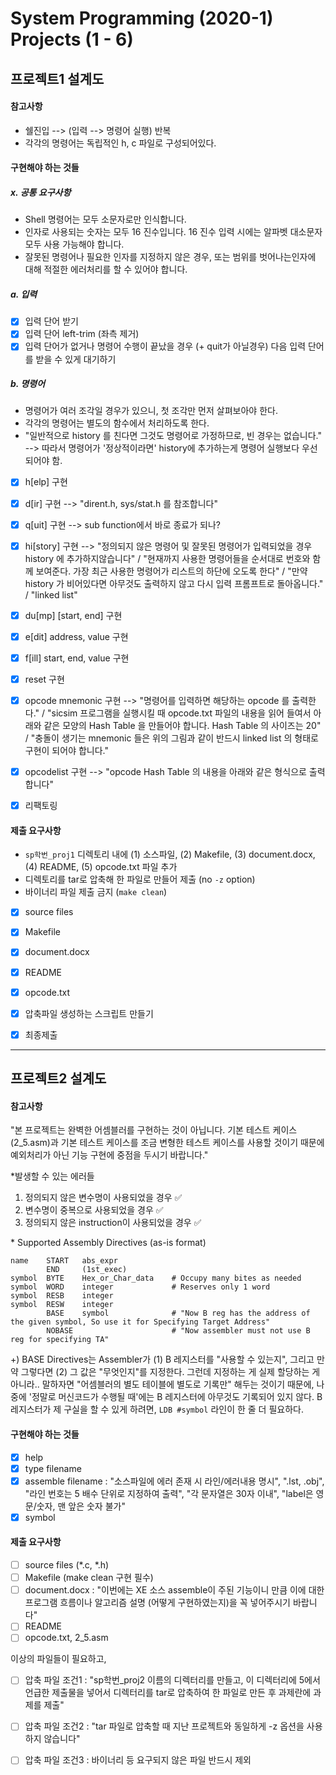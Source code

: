 # System Programming (2020-1) Projects (1 - 6)

## 프로젝트1 설계도

#### 참고사항

- 쉘진입 --> (입력 --> 명령어 실행) 반복
- 각각의 명령어는 독립적인 h, c 파일로 구성되어있다.

#### 구현해야 하는 것들

##### x. 공통 요구사항

- Shell 명령어는 모두 소문자로만 인식합니다.
- 인자로 사용되는 숫자는 모두 16 진수입니다. 16 진수 입력 시에는 알파벳 대소문자 모두 사용 가능해야 합니다.
- 잘못된 명령어나 필요한 인자를 지정하지 않은 경우, 또는 범위를 벗어나는인자에 대해 적절한 에러처리를 할 수 있어야 합니다.

##### a. 입력

- [x] 입력 단어 받기
- [x] 입력 단어 left-trim (좌측 제거)
- [x] 입력 단어가 없거나 명령어 수행이 끝났을 경우 (+ quit가 아닐경우) 다음 입력 단어를 받을 수 있게 대기하기

##### b. 명령어

- 명령어가 여러 조각일 경우가 있으니, 첫 조각만 먼저 살펴보아야 한다.
- 각각의 명령어는 별도의 함수에서 처리하도록 한다.
- "일반적으로 history 를 친다면 그것도 명령어로 가정하므로, 빈 경우는 없습니다." --> 따라서 명령어가 '정상적이라면' history에 추가하는게 명령어 실행보다 우선되어야 함.

- [x] h\[elp\] 구현
- [x] d\[ir\] 구현 --> "dirent.h, sys/stat.h 를 참조합니다"
- [x] q\[uit\] 구현 --> sub function에서 바로 종료가 되나?
- [x] hi\[story\] 구현 --> "정의되지 않은 명령어 및 잘못된 명령어가 입력되었을 경우 history 에 추가하지않습니다" / "현재까지 사용한 명령어들을 순서대로 번호와 함께 보여준다. 가장 최근 사용한 명령어가 리스트의 하단에 오도록 한다" / "만약 history 가 비어있다면 아무것도 출력하지 않고 다시 입력 프롬프트로 돌아옵니다." / "linked list"
- [x] du\[mp\] [start, end] 구현
- [x] e\[dit\] address, value 구현
- [x] f\[ill\] start, end, value 구현
- [x] reset 구현
- [x] opcode mnemonic 구현 --> "명령어를 입력하면 해당하는 opcode 를 출력한다." / "sicsim 프로그램을 실행시킬 때 opcode.txt 파일의 내용을 읽어 들여서 아래와 같은 모양의 Hash Table 을 만들어야 합니다. Hash Table 의 사이즈는 20" / "충돌이 생기는 mnemonic 들은 위의 그림과 같이 반드시 linked list 의 형태로 구현이 되어야 합니다."
- [x] opcodelist 구현 --> "opcode Hash Table 의 내용을 아래와 같은 형식으로 출력합니다"

- [x] 리팩토링

#### 제출 요구사항

- `sp학번_proj1` 디렉토리 내에 (1) 소스파일, (2) Makefile, (3) document.docx, (4) README, (5) opcode.txt 파일 추가
- 디렉토리를 tar로 압축해 한 파일로 만들어 제출 (no `-z` option)
- 바이너리 파일 제출 금지 (`make clean`)

- [x] source files
- [x] Makefile
- [x] document.docx
- [x] README
- [x] opcode.txt
- [x] 압축파일 생성하는 스크립트 만들기

- [x] 최종제출

---

## 프로젝트2 설계도

#### 참고사항

"본 프로젝트는 완벽한 어셈블러를 구현하는 것이 아닙니다. 기본 테스트 케이스(2_5.asm)과 기본 테스트 케이스를 조금 변형한 테스트 케이스를 사용할 것이기 때문에 예외처리가 아닌 기능 구현에 중점을 두시기 바랍니다."

\*발생할 수 있는 에러들

1. 정의되지 않은 변수명이 사용되었을 경우 ✅
2. 변수명이 중복으로 사용되었을 경우 ✅
3. 정의되지 않은 instruction이 사용되었을 경우 ✅

\* Supported Assembly Directives (as-is format)
```text
name    START   abs_expr
        END     (1st_exec)
symbol  BYTE    Hex_or_Char_data    # Occupy many bites as needed
symbol  WORD    integer             # Reserves only 1 word
symbol  RESB    integer
symbol  RESW    integer
        BASE    symbol              # "Now B reg has the address of the given symbol, So use it for Specifying Target Address"
        NOBASE                      # "Now assembler must not use B reg for specifying TA"
```

+) BASE Directives는 Assembler가 (1) B 레지스터를 "사용할 수 있는지", 그리고 만약 그렇다면 (2) 그 값은 "무엇인지"를 지정한다. 그런데 지정하는 게 실제 할당하는 게 아니라.. 말하자면 "어셈블러의 별도 테이블에 별도로 기록만" 해두는 것이기 때문에, 나중에 '정말로 머신코드가 수행될 때'에는 B 레지스터에 아무것도 기록되어 있지 않다. B 레지스터가 제 구실을 할 수 있게 하려면, `LDB #symbol` 라인이 한 줄 더 필요하다. 

#### 구현해야 하는 것들

- [x] help
- [x] type filename
- [x] assemble filename : "소스파일에 에러 존재 시 라인/에러내용 명시", ".lst, .obj", "라인 번호는 5 배수 단위로 지정하여 출력", "각 문자열은 30자 이내", "label은 영문/숫자, 맨 앞은 숫자 불가"
- [x] symbol

#### 제출 요구사항

- [ ] source files (*.c, *.h)
- [ ] Makefile (make clean 구현 필수)
- [ ] document.docx : "이번에는 XE 소스 assemble이 주된 기능이니 만큼 이에 대한 프로그램 흐름이나 알고리즘 설명 (어떻게 구현하였는지)을 꼭 넣어주시기 바랍니다"
- [ ] README
- [ ] opcode.txt, 2_5.asm

이상의 파일들이 필요하고,

- [ ] 압축 파일 조건1 : "sp학번_proj2 이름의 디렉터리를 만들고, 이 디렉터리에 5에서 언급한 제출물을 넣어서 디렉터리를 tar로 압축하여 한 파일로 만든 후 과제란에 과제를 제출"
- [ ] 압축 파일 조건2 : "tar 파일로 압축할 때 지난 프로젝트와 동일하게 -z 옵션을 사용하지 않습니다"
- [ ] 압축 파일 조건3 : 바이너리 등 요구되지 않은 파일 반드시 제외


